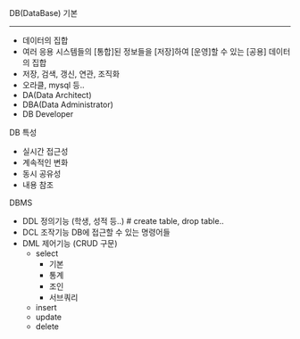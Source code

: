 DB(DataBase) 기본
_________________
 - 데이터의 집합
 - 여러 응용 시스템들의 [통합]된 정보들을 [저장]하여 [운영]할 수 있는 [공용] 데이터의 집합
 - 저장, 검색, 갱신, 연관, 조직화
 - 오라클, mysql 등..
 - DA(Data Architect)
 - DBA(Data Administrator)
 - DB Developer

DB 특성
 - 실시간 접근성
 - 계속적인 변화
 - 동시 공유성
 - 내용 참조

DBMS
 - DDL 정의기능 (학생, 성적 등..) # create table, drop table..
 - DCL 조작기능 DB에 접근할 수 있는 명령어들
 - DML 제어기능 (CRUD 구문)
   - select
     - 기본
     - 통계
     - 조인
     - 서브쿼리
   - insert
   - update
   - delete